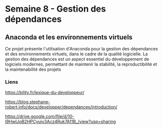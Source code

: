 # Semaine 8 - Gestion des dépendances 

## Anaconda et les environnements virtuels

Ce projet présente l'utilisation d'Anaconda pour la gestion des dépendances et des environnements virtuels, dans le cadre de la qualité logicielle. La gestion des dépendances est un aspect essentiel du développement de logiciels modernes, permettant de maintenir la stabilité, la reproductibilité et la maintenabilité des projets

### Liens

https://bility.fr/lexique-du-developpeur/

https://blog.stephane-robert.info/docs/developper/dependances/introduction/

https://drive.google.com/file/d/10-I9HwIJoB2HPCyuiv3Acz4Ruk7A11B_/view?usp=sharing
